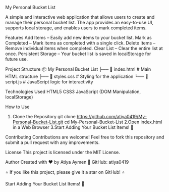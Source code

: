 My Personal Bucket List

A simple and interactive web application that allows users to create and manage their personal bucket list. The app provides an easy-to-use UI, supports local storage, and enables users to mark completed items.

Features
Add Items – Easily add new items to your bucket list.
Mark as Completed – Mark items as completed with a single click.
Delete Items – Remove individual items when completed.
Clear List – Clear the entire list at once.
Persistent Storage – Your bucket list is saved in localStorage for future use.

Project Structure
📦 My Personal Bucket List
├── 📄 index.html   # Main HTML structure
├── 🎨 styles.css   # Styling for the application
└── 🎯 script.js    # JavaScript logic for interactivity

Technologies Used
HTML5
CSS3
JavaScript (DOM Manipulation, localStorage)

How to Use
1. Clone the Repository
   git clone https://github.com/atiya0419/My-Personal-Bucket-List.git
   cd My-Personal-Bucket-List
2.Open index.html in a Web Browser
3.Start Adding Your Bucket List Items! 🎉

Contributing
Contributions are welcome! Feel free to fork this repository and submit a pull request with any improvements.

License
This project is licensed under the MIT License.

Author
Created with ❤️ by Atiya Aymen
🔗 GitHub: atiya0419

⭐ If you like this project, please give it a star on GitHub! ⭐



Start Adding Your Bucket List Items! 🎉
